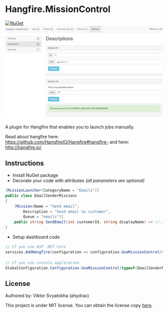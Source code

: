 # Hangfire.MissionControl
[![NuGet](https://img.shields.io/nuget/v/Hangfire.MissionControl.svg)](https://www.nuget.org/packages/Hangfire.MissionControl/)
![dashboard](content/dashboard.png)

A plugin for Hangfire that enables you to launch jobs manually.

Read about hangfire here: https://github.com/HangfireIO/Hangfire#hangfire-
and here: http://hangfire.io/

## Instructions
* Install NuGet package
* Decorate your code with attributes *(all parameters are optional)*
```csharp
[MissionLauncher(CategoryName = "Emails")]
public class EmailSenderMissions
{
    [Mission(Name = "Send email", 
        Description = "Send email to customer", 
        Queue = "emails")]
    public string SendEmail(int customerId, string displayName) => //...code;
}
```
* Setup dashboard code
```csharp
// If you use ASP .NET Core
services.AddHangfire(configuration => configuration.UseMissionControl(typeof(EmailSenderMissions).Assembly));

// If you use console application
GlobalConfiguration.Configuration.UseMissionControl(typeof(EmailSenderMissions).Assembly);
```

## License
Authored by: Viktor Svyatokha (ahydrax)

This project is under MIT license. You can obtain the license copy [here](https://github.com/ahydrax/Hangfire.MissionControl/blob/master/LICENSE).